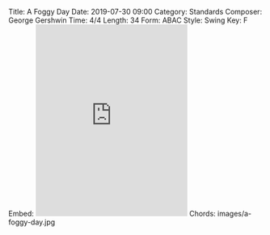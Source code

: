 Title: A Foggy Day
Date: 2019-07-30 09:00
Category: Standards
Composer: George Gershwin
Time: 4/4
Length: 34
Form: ABAC
Style: Swing
Key: F
Embed: <iframe src="https://open.spotify.com/embed/playlist/0UdA5NZmQwXhGkLCHqvqBI" width="300" height="380" frameborder="0" allowtransparency="true" allow="encrypted-media"></iframe>
Chords: images/a-foggy-day.jpg
